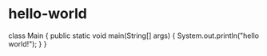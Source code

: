 # hello-world
class Main {
  public static void main(String[] args) {
    System.out.println("hello world!");
  }
}
